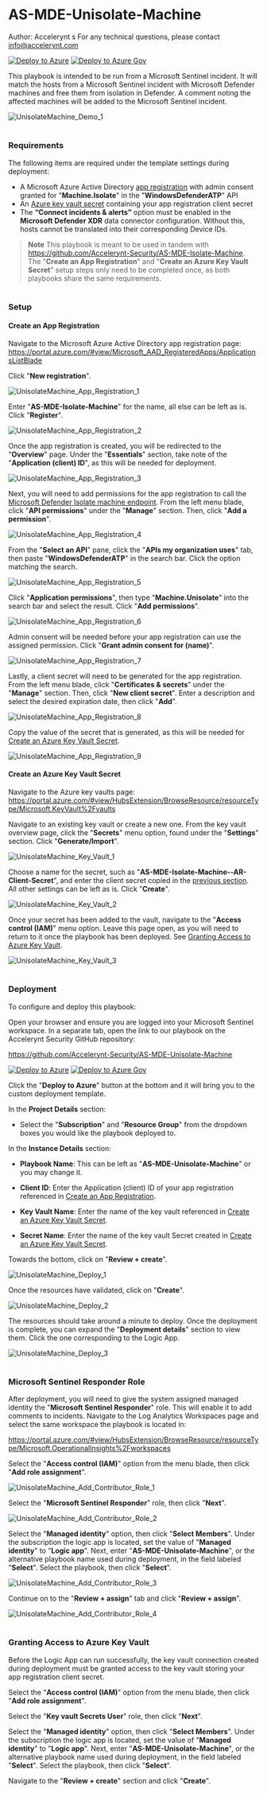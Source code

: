 # AS-MDE-Unisolate-Machine

Author: Accelerynt
s
For any technical questions, please contact info@accelerynt.com  

[![Deploy to Azure](https://aka.ms/deploytoazurebutton)](https://portal.azure.com/#create/Microsoft.Template/uri/https%3A%2F%2Fraw.githubusercontent.com%2FAzure%2FAzure-Sentinel%2Fmaster%2FPlaybooks%2FAS-MDE-Unisolate-Machine%2Fazuredeploy.json)
[![Deploy to Azure Gov](https://aka.ms/deploytoazuregovbutton)](https://portal.azure.us/#create/Microsoft.Template/uri/https%3A%2F%2Fraw.githubusercontent.com%2FAzure%2FAzure-Sentinel%2Fmaster%2FPlaybooks%2FAS-MDE-Unisolate-Machine%2Fazuredeploy.json)       

This playbook is intended to be run from a Microsoft Sentinel incident. It will match the hosts from a Microsoft Sentinel incident with Microsoft Defender machines and free them from isolation in Defender. A comment noting the affected machines will be added to the Microsoft Sentinel incident.
                                                                                                                                     
![UnisolateMachine_Demo_1](Images/UnisolateMachine_Demo_1.png)


#
### Requirements
                                                                                                                                     
The following items are required under the template settings during deployment: 

* A Microsoft Azure Active Directory [app registration](https://github.com/Azure/Azure-Sentinel/tree/master/Playbooks/AS-MDE-Unisolate-Machine#create-an-app-registration) with admin consent granted for "**Machine.Isolate**" in the "**WindowsDefenderATP**" API
* An [Azure key vault secret](https://github.com/Azure/Azure-Sentinel/tree/master/Playbooks/AS-MDE-Unisolate-Machine#create-an-azure-key-vault-secret) containing your app registration client secret
* The **“Connect incidents & alerts”** option must be enabled in the **Microsoft Defender XDR** data connector configuration. Without this, hosts cannot be translated into their corresponding Device IDs.  


> **Note**
> This playbook is meant to be used in tandem with https://github.com/Accelerynt-Security/AS-MDE-Isolate-Machine. The "**Create an App Registration**" and "**Create an Azure Key Vault Secret**" setup steps only need to be completed once, as both playbooks share the same requirements.


# 
### Setup

#### Create an App Registration

Navigate to the Microsoft Azure Active Directory app registration page: https://portal.azure.com/#view/Microsoft_AAD_RegisteredApps/ApplicationsListBlade

Click "**New registration**".

![UnisolateMachine_App_Registration_1](Images/UnisolateMachine_App_Registration_1.png)

Enter "**AS-MDE-Isolate-Machine**" for the name, all else can be left as is. Click "**Register**".

![UnisolateMachine_App_Registration_2](Images/UnisolateMachine_App_Registration_2.png)

Once the app registration is created, you will be redirected to the "**Overview**" page. Under the "**Essentials**" section, take note of the "**Application (client) ID**", as this will be needed for deployment.

![UnisolateMachine_App_Registration_3](Images/UnisolateMachine_App_Registration_3.png)

Next, you will need to add permissions for the app registration to call the [Microsoft Defender Isolate machine endpoint](https://learn.microsoft.com/en-us/microsoft-365/security/defender-endpoint/api/isolate-machine?view=o365-worldwide#http-request). From the left menu blade, click "**API permissions**" under the "**Manage**" section. Then, click "**Add a permission**".

![UnisolateMachine_App_Registration_4](Images/UnisolateMachine_App_Registration_4.png)

From the "**Select an API**" pane, click the "**APIs my organization uses**" tab, then paste "**WindowsDefenderATP**" in the search bar. Click the option matching the search.

![UnisolateMachine_App_Registration_5](Images/UnisolateMachine_App_Registration_5.png)

Click "**Application permissions**", then type "**Machine.Unisolate**" into the search bar and select the result. Click "**Add permissions**".

![UnisolateMachine_App_Registration_6](Images/UnisolateMachine_App_Registration_6.png)

Admin consent will be needed before your app registration can use the assigned permission. Click "**Grant admin consent for (name)**".

![UnisolateMachine_App_Registration_7](Images/UnisolateMachine_App_Registration_7.png)

Lastly, a client secret will need to be generated for the app registration. From the left menu blade, click "**Certificates & secrets**" under the "**Manage**" section. Then, click "**New client secret**". Enter a description and select the desired expiration date, then click "**Add**".

![UnisolateMachine_App_Registration_8](Images/UnisolateMachine_App_Registration_8.png)

Copy the value of the secret that is generated, as this will be needed for [Create an Azure Key Vault Secret](https://github.com/Azure/Azure-Sentinel/tree/master/Playbooks/AS-MDE-Unisolate-Machine#create-an-azure-key-vault-secret).

![UnisolateMachine_App_Registration_9](Images/UnisolateMachine_App_Registration_9.png)


#### Create an Azure Key Vault Secret

Navigate to the Azure key vaults page: https://portal.azure.com/#view/HubsExtension/BrowseResource/resourceType/Microsoft.KeyVault%2Fvaults

Navigate to an existing key vault or create a new one. From the key vault overview page, click the "**Secrets**" menu option, found under the "**Settings**" section. Click "**Generate/Import**".

![UnisolateMachine_Key_Vault_1](Images/UnisolateMachine_Key_Vault_1.png)

Choose a name for the secret, such as "**AS-MDE-Isolate-Machine--AR-Client-Secret**", and enter the client secret copied in the [previous section](https://github.com/Azure/Azure-Sentinel/tree/master/Playbooks/AS-MDE-Unisolate-Machine#create-an-app-registration). All other settings can be left as is. Click "**Create**". 

![UnisolateMachine_Key_Vault_2](Images/UnisolateMachine_Key_Vault_2.png)

Once your secret has been added to the vault, navigate to the "**Access control (IAM)**" menu option. Leave this page open, as you will need to return to it once the playbook has been deployed. See [Granting Access to Azure Key Vault](https://github.com/Azure/Azure-Sentinel/tree/master/Playbooks/AS-MDE-Unisolate-Machine#granting-access-to-azure-key-vault).

![UnisolateMachine_Key_Vault_3](Images/UnisolateMachine_Key_Vault_3.png)


#
### Deployment

To configure and deploy this playbook:
 
Open your browser and ensure you are logged into your Microsoft Sentinel workspace. In a separate tab, open the link to our playbook on the Accelerynt Security GitHub repository:

https://github.com/Accelerynt-Security/AS-MDE-Unisolate-Machine

[![Deploy to Azure](https://aka.ms/deploytoazurebutton)](https://portal.azure.com/#create/Microsoft.Template/uri/https%3A%2F%2Fraw.githubusercontent.com%2FAzure%2FAzure-Sentinel%2Fmaster%2FPlaybooks%2FAS-MDE-Unisolate-Machine%2Fazuredeploy.json)
[![Deploy to Azure Gov](https://aka.ms/deploytoazuregovbutton)](https://portal.azure.us/#create/Microsoft.Template/uri/https%3A%2F%2Fraw.githubusercontent.com%2FAzure%2FAzure-Sentinel%2Fmaster%2FPlaybooks%2FAS-MDE-Unisolate-Machine%2Fazuredeploy.json)                                             

Click the "**Deploy to Azure**" button at the bottom and it will bring you to the custom deployment template.

In the **Project Details** section:

* Select the "**Subscription**" and "**Resource Group**" from the dropdown boxes you would like the playbook deployed to.  

In the **Instance Details** section:

* **Playbook Name**: This can be left as "**AS-MDE-Unisolate-Machine**" or you may change it.

* **Client ID**: Enter the Application (client) ID of your app registration referenced in [Create an App Registration](https://github.com/Azure/Azure-Sentinel/tree/master/Playbooks/AS-MDE-Unisolate-Machine#create-an-app-registration).

* **Key Vault Name**: Enter the name of the key vault referenced in [Create an Azure Key Vault Secret](https://github.com/Azure/Azure-Sentinel/tree/master/Playbooks/AS-MDE-Unisolate-Machine#create-an-azure-key-vault-secret).

* **Secret Name**: Enter the name of the key vault Secret created in [Create an Azure Key Vault Secret](https://github.com/Azure/Azure-Sentinel/tree/master/Playbooks/AS-MDE-Unisolate-Machine#create-an-azure-key-vault-secret).

Towards the bottom, click on "**Review + create**". 

![UnisolateMachine_Deploy_1](Images/UnisolateMachine_Deploy_1.png)

Once the resources have validated, click on "**Create**".

![UnisolateMachine_Deploy_2](Images/UnisolateMachine_Deploy_2.png)

The resources should take around a minute to deploy. Once the deployment is complete, you can expand the "**Deployment details**" section to view them.
Click the one corresponding to the Logic App.

![UnisolateMachine_Deploy_3](Images/UnisolateMachine_Deploy_3.png)


#
### Microsoft Sentinel Responder Role

After deployment, you will need to give the system assigned managed identity the "**Microsoft Sentinel Responder**" role. This will enable it to add comments to incidents. Navigate to the Log Analytics Workspaces page and select the same workspace the playbook is located in:

https://portal.azure.com/#view/HubsExtension/BrowseResource/resourceType/Microsoft.OperationalInsights%2Fworkspaces

Select the "**Access control (IAM)**" option from the menu blade, then click "**Add role assignment**".

![UnisolateMachine_Add_Contributor_Role_1](Images/UnisolateMachine_Add_Contributor_Role_1.png)

Select the "**Microsoft Sentinel Responder**" role, then click "**Next**".

![UnisolateMachine_Add_Contributor_Role_2](Images/UnisolateMachine_Add_Contributor_Role_2.png)

Select the "**Managed identity**" option, then click "**Select Members**". Under the subscription the logic app is located, set the value of "**Managed identity**" to "**Logic app**". Next, enter "**AS-MDE-Unisolate-Machine**", or the alternative playbook name used during deployment, in the field labeled "**Select**". Select the playbook, then click "**Select**".

![UnisolateMachine_Add_Contributor_Role_3](Images/UnisolateMachine_Add_Contributor_Role_3.png)

Continue on to the "**Review + assign**" tab and click "**Review + assign**".

![UnisolateMachine_Add_Contributor_Role_4](Images/UnisolateMachine_Add_Contributor_Role_4.png)


#
### Granting Access to Azure Key Vault

Before the Logic App can run successfully, the key vault connection created during deployment must be granted access to the key vault storing your app registration client secret.

Select the "**Access control (IAM)**" option from the menu blade, then click "**Add role assignment**".

Select the "**Key vault Secrets User**" role, then click "**Next**".

Select the "**Managed identity**" option, then click "**Select Members**". Under the subscription the logic app is located, set the value of "**Managed identity**" to "**Logic app**". Next, enter "**AS-MDE-Unisolate-Machine**", or the alternative playbook name used during deployment, in the field labeled "**Select**". Select the playbook, then click "**Select**".

Navigate to the "**Review + create**" section and click "**Create**".
